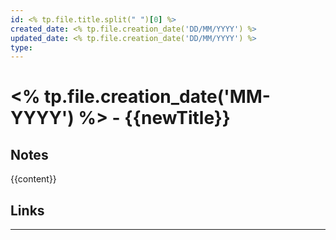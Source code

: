 ```yaml
---
id: <% tp.file.title.split(" ")[0] %>
created_date: <% tp.file.creation_date('DD/MM/YYYY') %>
updated_date: <% tp.file.creation_date('DD/MM/YYYY') %>
type:
---
```


# <% tp.file.creation_date('MM-YYYY') %> - {{newTitle}}

## Notes

{{content}}

## Links

---
